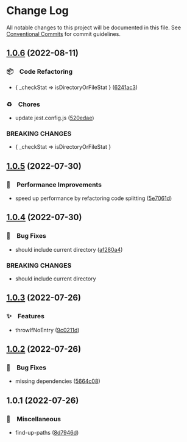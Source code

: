 # Change Log

All notable changes to this project will be documented in this file.
See [Conventional Commits](https://conventionalcommits.org) for commit guidelines.

## [1.0.6](https://github.com/bluelovers/ws-iconv/compare/find-up-paths@1.0.5...find-up-paths@1.0.6) (2022-08-11)


### 📦　Code Refactoring

* { _checkStat => isDirectoryOrFileStat } ([6241ac3](https://github.com/bluelovers/ws-iconv/commit/6241ac379e3dbb6a054f64cfd677613d3d82b0ef))


### ♻️　Chores

* update jest.config.js ([520edae](https://github.com/bluelovers/ws-iconv/commit/520edae6273f468fb194a76486b80432b4d69758))


### BREAKING CHANGES

* { _checkStat => isDirectoryOrFileStat }





## [1.0.5](https://github.com/bluelovers/ws-iconv/compare/find-up-paths@1.0.4...find-up-paths@1.0.5) (2022-07-30)


### 🚀　Performance Improvements

* speed up performance by refactoring code splitting ([5e7061d](https://github.com/bluelovers/ws-iconv/commit/5e7061d8f0e2a451cbec262fd7a66acaa8bfe1a8))





## [1.0.4](https://github.com/bluelovers/ws-iconv/compare/find-up-paths@1.0.3...find-up-paths@1.0.4) (2022-07-30)


### 🐛　Bug Fixes

* should include current directory ([af280a4](https://github.com/bluelovers/ws-iconv/commit/af280a4d47d6462daaf8efd3090bf5c3b47e2d74))


### BREAKING CHANGES

* should include current directory





## [1.0.3](https://github.com/bluelovers/ws-iconv/compare/find-up-paths@1.0.2...find-up-paths@1.0.3) (2022-07-26)


### ✨　Features

* throwIfNoEntry ([9c0211d](https://github.com/bluelovers/ws-iconv/commit/9c0211dc6ee37372caaf6bf4a9c4583dc0dc695d))





## [1.0.2](https://github.com/bluelovers/ws-iconv/compare/find-up-paths@1.0.1...find-up-paths@1.0.2) (2022-07-26)


### 🐛　Bug Fixes

* missing dependencies ([5664c08](https://github.com/bluelovers/ws-iconv/commit/5664c08e38a5e43adfe7137a1dd6b61d5b486b55))





## 1.0.1 (2022-07-26)


### 🔖　Miscellaneous

* find-up-paths ([8d7946d](https://github.com/bluelovers/ws-iconv/commit/8d7946dba8cf7c94ee12a7e458da0bfec4936112))
